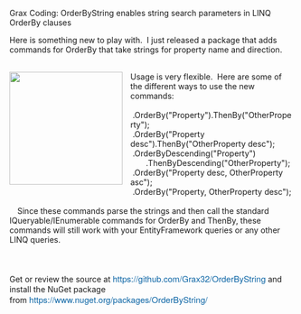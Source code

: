 Grax Coding: OrderByString enables string search parameters in LINQ OrderBy clauses

Here is something new to play with. &nbsp;I just released a package that adds commands for OrderBy that take strings for property name and direction.<br />
<br />
<div class="separator" style="clear: both; text-align: center;">
<a href="http://1.bp.blogspot.com/-1Pc3hjbN_zE/VMzf1wSKVrI/AAAAAAAAmO8/UQpYUBBcdRE/s1600/InstagramCapture_7cf04b3e-5656-48dd-ab21-572180662bff.jpg" imageanchor="1" style="clear: left; float: left; margin-bottom: 1em; margin-right: 1em;"><img border="0" src="http://1.bp.blogspot.com/-1Pc3hjbN_zE/VMzf1wSKVrI/AAAAAAAAmO8/UQpYUBBcdRE/s1600/InstagramCapture_7cf04b3e-5656-48dd-ab21-572180662bff.jpg" height="200" width="200" /></a><a href="http://1.bp.blogspot.com/-1Pc3hjbN_zE/VMzf1wSKVrI/AAAAAAAAmO8/UQpYUBBcdRE/s1600/InstagramCapture_7cf04b3e-5656-48dd-ab21-572180662bff.jpg" imageanchor="1" style="clear: left; float: left; margin-bottom: 1em; margin-right: 1em;"><br /></a></div>
Usage is very flexible. &nbsp;Here are some of the different ways to use the new commands:<br />
<br />
&nbsp;.OrderBy("Property").ThenBy("OtherProperty");<br />
&nbsp;.OrderBy("Property desc").ThenBy("OtherProperty desc");<br />
&nbsp;.OrderByDescending("Property")<br />
&nbsp; &nbsp; &nbsp; &nbsp;.ThenByDescending("OtherProperty");<br />
&nbsp;.OrderBy("Property desc, OtherProperty asc");<br />
&nbsp;.OrderBy("Property, OtherProperty desc");<br />
<br />
Since these commands parse the strings and then call the standard IQueryable/IEnumerable commands for OrderBy and ThenBy, these commands will still work with your EntityFramework queries or any other LINQ queries.<br />
<br />
<br />
<br />
Get or review the source at&nbsp;<a href="https://github.com/Grax32/OrderByString" rel="nofollow" style="border: 0px; color: #0c65a5; cursor: pointer; font-family: 'Helvetica Neue', Helvetica, Arial, sans-serif; font-size: 15px; line-height: 19.5px; margin: 0px; padding: 0px; text-decoration: none;">https://github.com/Grax32/OrderByString</a>&nbsp;and install the NuGet package from&nbsp;<a href="https://www.nuget.org/packages/OrderByString/" rel="nofollow" style="border: 0px; color: #0c65a5; cursor: pointer; font-family: 'Helvetica Neue', Helvetica, Arial, sans-serif; font-size: 15px; line-height: 19.5px; margin: 0px; padding: 0px; text-decoration: none;">https://www.nuget.org/packages/OrderByString/</a><br />
